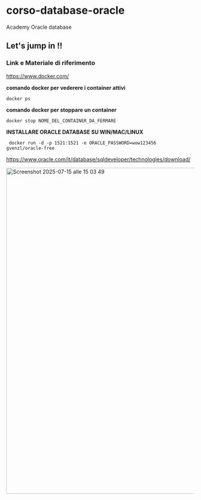 # corso-database-oracle


Academy Oracle database


## Let's jump in !! 




### Link e Materiale di riferimento  

https://www.docker.com/



**comando docker per vederere i container attivi**

```
docker ps

```

**comando docker per stoppare un container**

```
docker stop NOME_DEL_CONTAINER_DA_FERMARE

```


**INSTALLARE ORACLE DATABASE SU WIN/MAC/LINUX**
```
 docker run -d -p 1521:1521 -e ORACLE_PASSWORD=wow123456 gvenzl/oracle-free
```


https://www.oracle.com/it/database/sqldeveloper/technologies/download/

<img width="1502" height="870" alt="Screenshot 2025-07-15 alle 15 03 49" src="https://github.com/user-attachments/assets/3d9be44f-68df-441a-ae3a-d26f83cdc245" />





